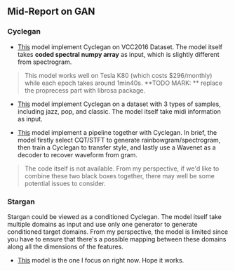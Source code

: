 ## Mid-Report on GAN

### Cyclegan

+ [This](https://github.com/leimao/Voice_Converter_CycleGAN) model implement Cyclegan on VCC2016 Dataset. The model itself takes **coded spectral numpy array** as input, which is slightly different from spectrogram.

> This model works well on Tesla K80 (which costs $296/monthly) while each epoch takes around 1min40s. **TODO MARK: ** replace the proprecess part with librosa package.

+ [This](https://github.com/sumuzhao/CycleGAN-Music-Style-Transfer) model implement Cyclegan on a dataset with 3 types of samples, including jazz, pop, and classic. The model itself take midi information as input.

+ [This](https://openreview.net/forum?id=S1lvm305YQ) model implement a pipeline together with Cyclegan. In brief, the model firstly select CQT/STFT to generate rainbowgram/spectrogram, then train a Cyclegan to transfer style, and lastly use a Wavenet as a decoder to recover waveform from gram.

> The code itself is not available. From my perspective, if we'd like to combine these two black boxes together, there may well be some potential issues to consider.

### Stargan
Stargan could be viewed as a conditioned Cyclegan. The model itself take multiple domains as input and use only one generator to generate conditioned target domains. From my perspective, the model is limited since you have to ensure that there's a possible mapping between these domains along all the dimensions of the features.

+ [This](https://github.com/hujinsen/StarGAN-Voice-Conversion) model is the one I focus on right now. Hope it works.
